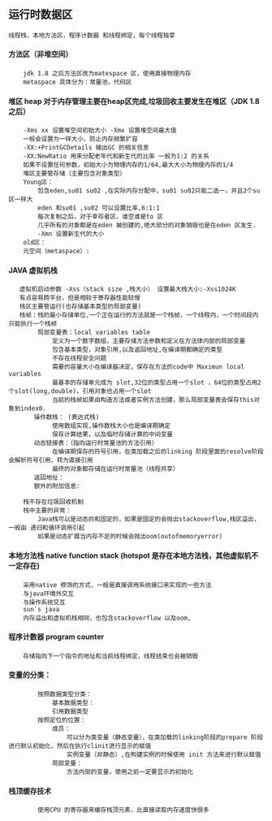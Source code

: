 ## 运行时数据区
    线程栈，本地方法区，程序计数器 和线程绑定，每个线程独享
   #### 方法区（非堆空间）
        jdk 1.8 之后方法区改为matespace 区，使用直接物理内存
        metaspace 具体分为：常量池，代码区
   #### 堆区 heap 对于内存管理主要在heap区完成,垃圾回收主要发生在堆区（JDK 1.8之后）
        -Xms xx 设置堆空间初始大小 -Xmx 设置堆空间最大值
        一般会设置为一样大小，防止内存频繁扩容
        -XX:+PrintGCDetails 输出GC 的相关信息
        -XX:NewRatio 用来分配老年代和新生代的比率 一般为1:2 的关系
        如果不设置任何参数，初始大小为物理内存的1/64,最大大小为物理内存的1/4
        堆区主要管存储（主要包含对象类型）
        Young区：
            包含eden,su01 su02 ,在实际内存分配中，su01 su02只能二选一，并且2个su区一样大
            eden 和su01 ,su02 可以设置比率,6:1:1 
            每次复制之后，对于幸存者区，谁空谁是to 区
            几乎所有的对象都是在eden 被创建的,绝大部分的对象销毁也是在eden 区发生.
            -Xmn 设置新生代的大小
        old区：
        元空间（metaspace）:
        
   #### JAVA 虚拟机栈 
       虚拟机启动参数 -Xss（stack size ,栈大小） 设置最大栈大小:-Xss1024K
       有点容易跨平台，但是相较于寄存器性能较慢
       栈区主要管运行(也存储基本类型的局部变量)
       栈帧：栈的最小存储单位,一个正在运行的方法就是一个栈帧，一个线程内，一个时间段内只能执行一个栈帧
            局部变量表：local variables table
                定义为一个数字数组，主要存储方法参数和定义在方法体内部的局部变量
                包含基本类型，对象引用,以及返回地址,在编译期都确定的类型
                不存在线程安全问题
                需要的容量大小在编译器决定，保存在方法的code中 Maximun local variables
                最基本的存储单元成为 slot,32位的类型占用一个slot ，64位的类型占用2个slot(long,double)，引用对象也占用一个slot 
                当前的栈帧如果由构造方法或者实例方法创建，那么局部变量表会保存this对象到index0.
           操作数栈： (表达式栈)
                使用数组实现,操作数栈大小也是编译期确定
                保存计算结果，以及临时存储计算的中间变量
           动态链接表：（指向运行时常量池的方法引用）
                在编译期保存的符号引用，在类加载之后的linking 阶段里面的resolve阶段会解析符号引用，转为直接引用
                最终的对象都存储在运行时常量池（线程共享）
           返回地址：
           额外的附加信息:
           
        栈不存在垃圾回收机制
        栈中主要的异常：
            Java栈可以是动态的和固定的，如果是固定的会抛出stackoverflow,栈区溢出，一般由 递归和循环调用引起
            如果是动态扩展当内存不足的时候会抛出oom(outofmemoryerror)
            
   #### 本地方法栈 native function stack (hotspot 是存在本地方法栈，其他虚拟机不一定存在)
        采用native 修饰的方式，一般是直接调用系统接口来实现的一些方法
        与java环境外交互
        与操作系统交互
        sun`s java
        内存溢出和虚拟机栈相同，也包含stackoverflow 以及oom,
   #### 程序计数器 program counter
        存储指向下一个指令的地址和当前线程绑定，线程结束也会被销毁
   #### 变量的分类：
            按照数据类型分类：
                基本数据类型：
                引用数据类型
            按照定位的位置：
                成员：
                    可以分为类变量（静态变量），在类加载的linking阶段的prepare 阶段进行默认初始化，然后在执行clinit进行显示的赋值
                    实例变量（非静态）,在构建实例的时候使用 init 方法来进行默认赋值
                局部变量：
                    方法内部的变量，使用之前一定要显示的初始化
   #### 栈顶缓存技术
            使用CPU 的寄存器来缓存栈顶元素，比直接读取内存速度快很多     
   
    
    
   